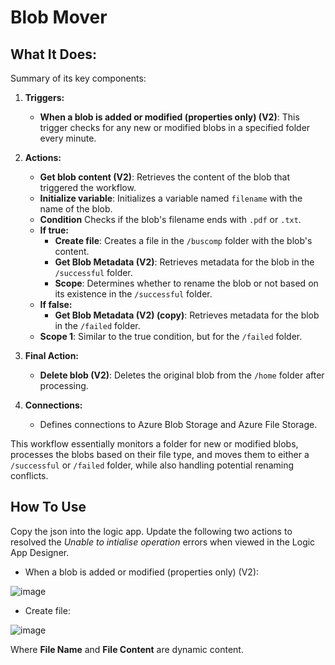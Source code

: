 # Blob Mover
## What It Does:
Summary of its key components:

1. **Triggers:**
    * **When a blob is added or modified (properties only) (V2)**: This trigger checks for any new or modified blobs in a specified folder every minute.

2. **Actions:**
    * **Get blob content (V2)**: Retrieves the content of the blob that triggered the workflow.
    * **Initialize variable**: Initializes a variable named `filename` with the name of the blob.
    * **Condition** Checks if the blob's filename ends with `.pdf` or `.txt`.
    * **If true:**
      * **Create file**: Creates a file in the `/buscomp` folder with the blob's content.
      * **Get Blob Metadata (V2)**: Retrieves metadata for the blob in the `/successful` folder.
      * **Scope**: Determines whether to rename the blob or not based on its existence in the `/successful` folder.
    * **If false:**
      * **Get Blob Metadata (V2) (copy)**: Retrieves metadata for the blob in the `/failed` folder.
    * **Scope 1**: Similar to the true condition, but for the `/failed` folder.

3. **Final Action:**
    * **Delete blob (V2)**: Deletes the original blob from the `/home` folder after processing.

4. **Connections:**
    * Defines connections to Azure Blob Storage and Azure File Storage.

This workflow essentially monitors a folder for new or modified blobs, processes the blobs based on their file type, and moves them to either a `/successful` or `/failed` folder, while also handling potential renaming conflicts.

## How To Use
Copy the json into the logic app. Update the following two actions to resolved the *Unable to intialise operation* errors when viewed in the Logic App Designer.

* When a blob is added or modified (properties only) (V2): 

![image](https://github.com/user-attachments/assets/ff755249-d229-4158-af47-4985f78c6a65)

* Create file:

![image](https://github.com/user-attachments/assets/4189b08b-18ec-46e5-95df-0d8acc403af0)

Where **File Name** and **File Content** are dynamic content.
